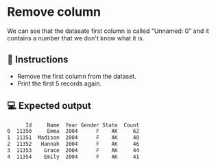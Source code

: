 # Remove column

We can see that the datasate first column is called "Unnamed: 0" and it contains a number that we don't know what it is.

## 📝 Instructions

- Remove the first column from the dataset.
- Print the first 5 records again.

## 💻 Expected output

```bash
      Id     Name  Year Gender State  Count
0  11350     Emma  2004      F    AK     62
1  11351  Madison  2004      F    AK     48
2  11352   Hannah  2004      F    AK     46
3  11353    Grace  2004      F    AK     44
4  11354    Emily  2004      F    AK     41
```